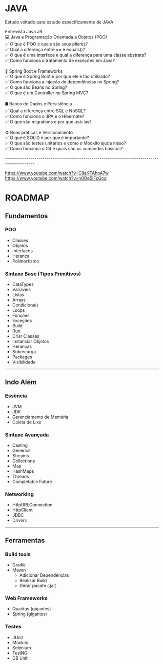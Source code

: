 # JAVA
Estudo voltado para estudo especificamente de JAVA<br>


Entrevista Java JR <br>
💻 Java e Programação Orientada a Objetos (POO) <br>
✅ O que é POO e quais são seus pilares? <br>
✅ Qual a diferença entre == e equals()? <br>
✅ O que é uma interface e qual a diferença para uma classe abstrata? <br>
✅ Como funciona o tratamento de exceções em Java? <br>
<br>
🔗 Spring Boot e Frameworks <br>
✅ O que é Spring Boot e por que ele é tão utilizado? <br>
✅ Como funciona a injeção de dependências no Spring? <br>
✅ O que são Beans no Spring? <br>
✅ O que é um Controller no Spring MVC? <br>
<br>
🛢 Banco de Dados e Persistência <br>
✅ Qual a diferença entre SQL e NoSQL? <br>
✅ Como funciona o JPA e o Hibernate? <br>
✅ O que são migrations e por que usá-las? <br>
<br>
⚙ Boas práticas e Versionamento <br>
✅ O que é SOLID e por que é importante? <br>
✅ O que são testes unitários e como o Mockito ajuda nisso? <br>
✅ Como funciona o Git e quais são os comandos básicos? <br>


---------------------------------------------------------------------------------------------<br>

https://www.youtube.com/watch?v=C8aKTAhpA7w <br>
https://www.youtube.com/watch?v=nODe5lFcGpg <br>

# ROADMAP

## Fundamentos

### POO

- Classes
- Objetos
- Interfaces
- Herança
- Polimorfismo

### Sintaxe Base (Tipos Primitivos)
- DataTypes
- Variáveis
- Listas
- Arrays
- Condicionais
- Loops
- Funções
- Exceções
- Build
- Run
- Criar Classes
- Instanciar Objetos
- Heranças
- Sobrecarga
- Packages
- Visibilidade

---

## Indo Além

### Essência
- JVM
- JDK
- Gerenciamento de Memória
- Coleta de Lixo

### Sintaxe Avançada
- Casting
- Generics
- Streams
- Collections
- Map
- HashMaps
- Threads
- Completable Future  

### Networking
- HttpURLConnection
- HttpClient
- JDBC
- Drivers

---

## Ferramentas

### Build tools
- Gradle
- Maven
  - Adicionar Dependências
  - Realizar Build
  - Gerar pacote (.jar)

### Web Frameworks
- Quarkus (gigantes)
- Spring (gigantes)

### Testes
- JUnit
- Mockito
- Selenium
- TestNG
- DB Unit

